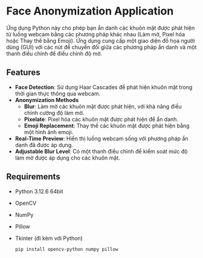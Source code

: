# Face Anonymization Application

Ứng dụng Python này cho phép bạn ẩn danh các khuôn mặt được phát hiện từ luồng webcam bằng các phương pháp khác nhau (Làm mờ, Pixel hóa hoặc Thay thế bằng Emoji). Ứng dụng cung cấp một giao diện đồ họa người dùng (GUI) với các nút để chuyển đổi giữa các phương pháp ẩn danh và một thanh điều chỉnh để điều chỉnh độ mờ.

## Features

-  **Face Detection**: Sử dụng Haar Cascades để phát hiện khuôn mặt trong thời gian thực thông qua webcam.
- **Anonymization Methods**
  - **Blur**: Làm mờ các khuôn mặt được phát hiện, với khả năng điều chỉnh cường độ làm mờ.
  - **Pixelate**: Pixel hóa các khuôn mặt được phát hiện để ẩn danh.
  - **Emoji Replacement**: Thay thế các khuôn mặt được phát hiện bằng một hình ảnh emoji.
- **Real-Time Preview**: Hiển thị luồng webcam sống với phương pháp ẩn danh đã được áp dụng.
- **Adjustable Blur Level**: Có một thanh điều chỉnh để kiểm soát mức độ làm mờ được áp dụng cho các khuôn mặt.

## Requirements

- Python 3.12.6 64bit
- OpenCV
- NumPy
- Pillow
- Tkinter (đi kèm với Python)


   ```bash
   pip install opencv-python numpy pillow
